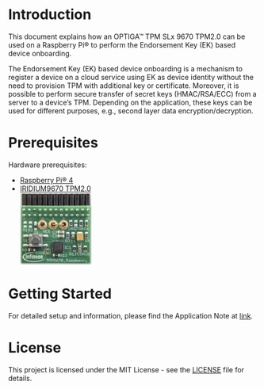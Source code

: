 # Introduction
This document explains how an OPTIGA™ TPM SLx 9670 TPM2.0 can be used on a Raspberry Pi® to perform the Endorsement Key (EK) based device onboarding.

The Endorsement Key (EK) based device onboarding is a mechanism to register a device on a cloud service using EK as device identity without the need to provision TPM with additional key or certificate. Moreover, it is possible to perform secure transfer of secret keys (HMAC/RSA/ECC) from a server to a device’s TPM. Depending on the application, these keys can be used for different purposes, e.g., second layer data encryption/decryption.

# Prerequisites

Hardware prerequisites:
- [Raspberry Pi® 4](https://www.raspberrypi.org/products/raspberry-pi-4-model-b/)
- [IRIDIUM9670 TPM2.0](https://www.infineon.com/cms/en/product/evaluation-boards/iridium9670-tpm2.0-linux/)\
  <img src="https://github.com/Infineon/ek-based-onboarding-optiga-tpm/raw/master/media/IRIDIUM9670-TPM2.png" width="30%">

# Getting Started

For detailed setup and information, please find the Application Note at [link](https://github.com/Infineon/ek-based-onboarding-optiga-tpm/raw/master/documents/tpm-appnote-ek-based-onboarding.pdf).

# License
This project is licensed under the MIT License - see the [LICENSE](LICENSE) file for details.
